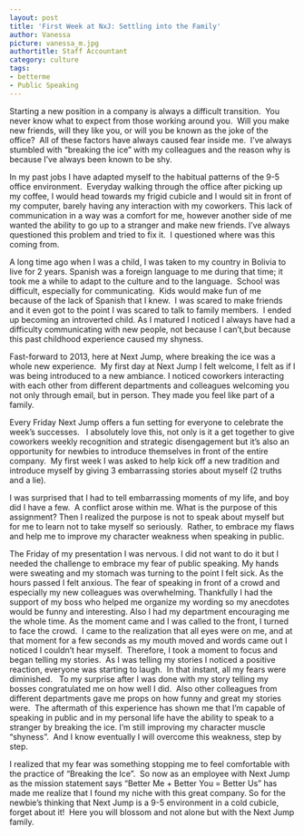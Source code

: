```yaml
---
layout: post
title: 'First Week at NxJ: Settling into the Family'
author: Vanessa
picture: vanessa_m.jpg
authortitle: Staff Accountant
category: culture
tags:
- betterme
- Public Speaking
---
```


Starting a new position in a company is always a difficult transition.  You never know what to expect from those working around you.  Will you make new friends, will they like you, or will you be known as the joke of the office?  All of these factors have always caused fear inside me.  I’ve always stumbled with “breaking the ice” with my colleagues and the reason why is because I’ve always been known to be shy.

In my past jobs I have adapted myself to the habitual patterns of the 9-5 office environment.  Everyday walking through the office after picking up my coffee, I would head towards my frigid cubicle and I would sit in front of my computer, barely having any interaction with my coworkers. This lack of communication in a way was a comfort for me, however another side of me wanted the ability to go up to a stranger and make new friends. I’ve always questioned this problem and tried to fix it.  I questioned where was this coming from.

A long time ago when I was a child, I was taken to my country in Bolivia to live for 2 years. Spanish was a foreign language to me during that time; it took me a while to adapt to the culture and to the language.  School was difficult, especially for communicating.  Kids would make fun of me because of the lack of Spanish that I knew.  I was scared to make friends and it even got to the point I was scared to talk to family members.  I ended up becoming an introverted child. As I matured I noticed I always have had a difficulty communicating with new people, not because I can’t,but because this past childhood experience caused my shyness.

Fast-forward to 2013, here at Next Jump, where breaking the ice was a whole new experience.  My first day at Next Jump I felt welcome, I felt as if I was being introduced to a new ambiance. I noticed coworkers interacting with each other from different departments and colleagues welcoming you not only through email, but in person. They made you feel like part of a family.

Every Friday Next Jump offers a fun setting for everyone to celebrate the week’s successes.   I absolutely love this, not only is it a get together to give coworkers weekly recognition and strategic disengagement but it’s also an opportunity for newbies to introduce themselves in front of the entire company.  My first week I was asked to help kick off a new tradition and introduce myself by giving 3 embarrassing stories about myself (2 truths and a lie).

I was surprised that I had to tell embarrassing moments of my life, and boy did I have a few.  A conflict arose within me. What is the purpose of this assignment? Then I realized the purpose is not to speak about myself but for me to learn not to take myself so seriously.  Rather, to embrace my flaws and help me to improve my character weakness when speaking in public.

The Friday of my presentation I was nervous. I did not want to do it but I needed the challenge to embrace my fear of public speaking. My hands were sweating and my stomach was turning to the point I felt sick. As the hours passed I felt anxious. The fear of speaking in front of a crowd and especially my new colleagues was overwhelming. Thankfully I had the support of my boss who helped me organize my wording so my anecdotes would be funny and interesting. Also I had my department encouraging me the whole time. As the moment came and I was called to the front, I turned to face the crowd.  I came to the realization that all eyes were on me, and at that moment for a few seconds as my mouth moved and words came out I noticed I couldn’t hear myself.  Therefore, I took a moment to focus and began telling my stories.  As I was telling my stories I noticed a positive reaction, everyone was starting to laugh.  In that instant, all my fears were diminished. 
 
To my surprise after I was done with my story telling my bosses congratulated me on how well I did.  Also other colleagues from different departments gave me props on how funny and great my stories were.  The aftermath of this experience has shown me that I’m capable of speaking in public and in my personal life have the ability to speak to a stranger by breaking the ice. I’m still improving my character muscle “shyness”.  And I know eventually I will overcome this weakness, step by step.

I realized that my fear was something stopping me to feel comfortable with the practice of “Breaking the Ice”.  So now as an employee with Next Jump as the mission statement says “Better Me + Better You = Better Us” has made me realize that I found my niche with this great company. So for the newbie’s thinking that Next Jump is a 9-5 environment in a cold cubicle, forget about it!  Here you will blossom and not alone but with the Next Jump family.
